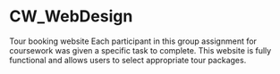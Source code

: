 # CW_WebDesign
 Tour booking website
Each participant in this group assignment for coursework was given a specific task to complete. This website is fully functional and allows users to select appropriate tour packages.
